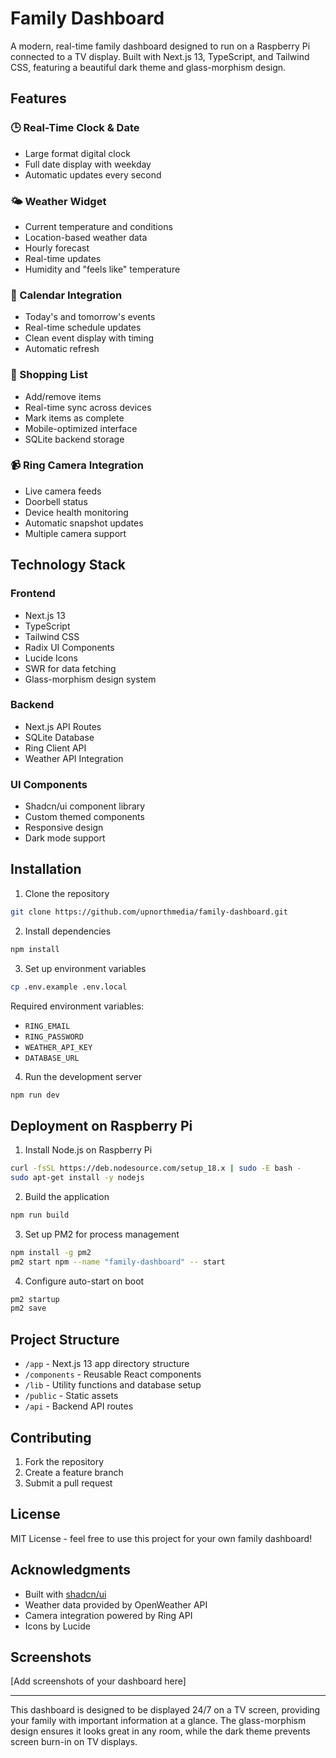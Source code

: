 # Family Dashboard

A modern, real-time family dashboard designed to run on a Raspberry Pi connected to a TV display. Built with Next.js 13, TypeScript, and Tailwind CSS, featuring a beautiful dark theme and glass-morphism design.

## Features

### 🕒 Real-Time Clock & Date
- Large format digital clock
- Full date display with weekday
- Automatic updates every second

### 🌤 Weather Widget
- Current temperature and conditions
- Location-based weather data
- Hourly forecast
- Real-time updates
- Humidity and "feels like" temperature

### 📅 Calendar Integration
- Today's and tomorrow's events
- Real-time schedule updates
- Clean event display with timing
- Automatic refresh

### 🛒 Shopping List
- Add/remove items
- Real-time sync across devices
- Mark items as complete
- Mobile-optimized interface
- SQLite backend storage

### 📹 Ring Camera Integration
- Live camera feeds
- Doorbell status
- Device health monitoring
- Automatic snapshot updates
- Multiple camera support

## Technology Stack

### Frontend
- Next.js 13
- TypeScript
- Tailwind CSS
- Radix UI Components
- Lucide Icons
- SWR for data fetching
- Glass-morphism design system

### Backend
- Next.js API Routes
- SQLite Database
- Ring Client API
- Weather API Integration

### UI Components
- Shadcn/ui component library
- Custom themed components
- Responsive design
- Dark mode support

## Installation

1. Clone the repository
```bash
git clone https://github.com/upnorthmedia/family-dashboard.git
```

2. Install dependencies
```bash
npm install
```

3. Set up environment variables
```bash
cp .env.example .env.local
```

Required environment variables:
- `RING_EMAIL`
- `RING_PASSWORD`
- `WEATHER_API_KEY`
- `DATABASE_URL`

4. Run the development server
```bash
npm run dev
```

## Deployment on Raspberry Pi

1. Install Node.js on Raspberry Pi
```bash
curl -fsSL https://deb.nodesource.com/setup_18.x | sudo -E bash -
sudo apt-get install -y nodejs
```

2. Build the application
```bash
npm run build
```

3. Set up PM2 for process management
```bash
npm install -g pm2
pm2 start npm --name "family-dashboard" -- start
```

4. Configure auto-start on boot
```bash
pm2 startup
pm2 save
```

## Project Structure

- `/app` - Next.js 13 app directory structure
- `/components` - Reusable React components
- `/lib` - Utility functions and database setup
- `/public` - Static assets
- `/api` - Backend API routes

## Contributing

1. Fork the repository
2. Create a feature branch
3. Submit a pull request

## License

MIT License - feel free to use this project for your own family dashboard!

## Acknowledgments

- Built with [shadcn/ui](https://ui.shadcn.com/)
- Weather data provided by OpenWeather API
- Camera integration powered by Ring API
- Icons by Lucide

## Screenshots

[Add screenshots of your dashboard here]

---

This dashboard is designed to be displayed 24/7 on a TV screen, providing your family with important information at a glance. The glass-morphism design ensures it looks great in any room, while the dark theme prevents screen burn-in on TV displays.
